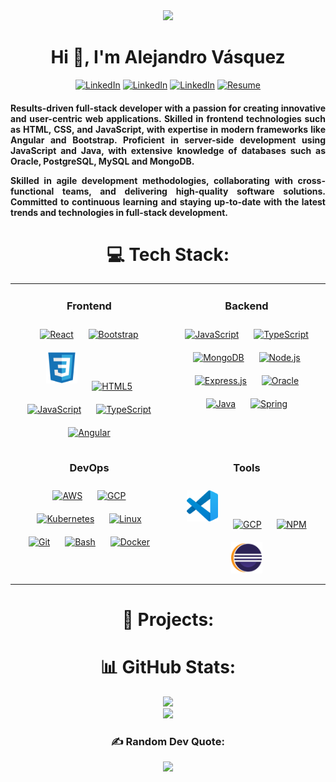 <div align="center">
  <img height="150" src="https://camo.githubusercontent.com/62da68eb62b1e5f175f7d1f0191dd89a653d7908feb22d37d4a0ab07365d6791/68747470733a2f2f6d656469612e67697068792e636f6d2f6d656469612f4d3967624264396e6244724f5475314d71782f67697068792e676966"  />
</div>

<h1 align="center">Hi 👋, I'm Alejandro Vásquez</h1>

<div align="center">

  [![LinkedIn](https://img.shields.io/badge/LinkedIn-%230077B5.svg?logo=linkedin&logoColor=white)](https://linkedin.com/in/alejandro-vasquez) 
  [![LinkedIn](https://img.shields.io/badge/Email-%230077B5.svg?logo=gmail&logoColor=white)](mailto:alejandro.vasquez.taborda@gmail.com) 
  [![LinkedIn](https://img.shields.io/badge/Github-%230077B5.svg?logo=github&logoColor=white)](https://github.com/avasquezt) 
  [![Resume](https://img.shields.io/badge/Resume-%230077B5.svg?logo=opsgenie&logoColor=white)](./assets/Alejandro%20V%C3%A1squez.pdf) 
  
</div>

<h4 align="justify">
  <p>Results-driven full-stack developer with a passion for creating innovative and user-centric web applications. Skilled in frontend technologies such as HTML, CSS, and JavaScript, with expertise in modern frameworks like Angular and Bootstrap. Proficient in server-side development using JavaScript and Java, with extensive knowledge of databases such as Oracle, PostgreSQL, MySQL and MongoDB.</p>
  <p>Skilled in agile development methodologies, collaborating with cross-functional teams, and delivering high-quality software solutions. Committed to continuous learning and staying up-to-date with the latest trends and technologies in full-stack development.</p>
</h4>


<h1 align="center">💻 Tech Stack:</h1>

<table align="center">
  <tr>
    <td valign="top" width="50%">
      <h3 align="center">Frontend</h3>  
      <div align="center">  
        <a href="https://reactjs.org/" target="_blank"><img style="margin: 10px" src="https://profilinator.rishav.dev/skills-assets/react-original-wordmark.svg" alt="React" height="50" /></a>  
        <a href="https://getbootstrap.com/docs/3.4/javascript/" target="_blank"><img style="margin: 10px" src="https://profilinator.rishav.dev/skills-assets/bootstrap-plain.svg" alt="Bootstrap" height="50" /></a>  
        <a href="https://www.w3schools.com/css/" target="_blank"><img style="margin: 10px" src="https://github.com/devicons/devicon/blob/master/icons/css3/css3-original.svg" alt="CSS3" height="50" /></a>  
        <a href="https://en.wikipedia.org/wiki/HTML5" target="_blank"><img style="margin: 10px" src="https://profilinator.rishav.dev/skills-assets/html5-original-wordmark.svg" alt="HTML5" height="50" /></a>  
        <a href="https://www.javascript.com/" target="_blank"><img style="margin: 10px" src="https://profilinator.rishav.dev/skills-assets/javascript-original.svg" alt="JavaScript" height="50" /></a>  
        <a href="https://www.typescriptlang.org/" target="_blank"><img style="margin: 10px" src="https://profilinator.rishav.dev/skills-assets/typescript-original.svg" alt="TypeScript" height="50" /></a>  
        <a href="https://angular.io/" target="_blank"><img style="margin: 10px" src="https://profilinator.rishav.dev/skills-assets/angularjs-original.svg" alt="Angular" height="50" /></a>  
      </div>
    </td>
    <td valign="top" width="50%">
      <h3 align="center">Backend</h3>
      <div align="center">  
        <a href="https://www.javascript.com/" target="_blank"><img style="margin: 10px" src="https://profilinator.rishav.dev/skills-assets/javascript-original.svg" alt="JavaScript" height="50" /></a>  
        <a href="https://www.typescriptlang.org/" target="_blank"><img style="margin: 10px" src="https://profilinator.rishav.dev/skills-assets/typescript-original.svg" alt="TypeScript" height="50" /></a>  
        <a href="https://www.mongodb.com/" target="_blank"><img style="margin: 10px" src="https://profilinator.rishav.dev/skills-assets/mongodb-original-wordmark.svg" alt="MongoDB" height="50" /></a>  
        <a href="https://nodejs.org/" target="_blank"><img style="margin: 10px" src="https://profilinator.rishav.dev/skills-assets/nodejs-original-wordmark.svg" alt="Node.js" height="50" /></a>  
        <a href="https://expressjs.com/" target="_blank"><img style="margin: 10px" src="https://camo.githubusercontent.com/6686b9ef0e21e13c9e7c846340303765c0f36e40a0490bcad453ea9d0d433ea0/68747470733a2f2f7777772e6d656d656e746f746563682e696e2f6173736574732f696d616765732f69636f6e732f657870726573732e706e67" alt="Express.js" height="50" /></a>  
        <a href="https://www.oracle.com/in/index.html" target="_blank"><img style="margin: 10px" src="https://profilinator.rishav.dev/skills-assets/oracle-original.svg" alt="Oracle" height="50" /></a>  
        <a href="https://www.java.com/" target="_blank"><img style="margin: 10px" src="https://profilinator.rishav.dev/skills-assets/java-original-wordmark.svg" alt="Java" height="50" /></a>  
        <a href="https://docs.spring.io/spring-framework/docs/3.0.x/reference/expressions.html#:~:text=The%20Spring%20Expression%20Language%20(SpEL,and%20basic%20string%20templating%20functionality." target="_blank"><img style="margin: 10px" src="https://profilinator.rishav.dev/skills-assets/springio-icon.svg" alt="Spring" height="50" /></a>  
      </div>
    </td>
  </tr>
  <tr>
    <td valign="top" width="50%">
      <h3 align="center">DevOps</h3>
      <div align="center">  
        <a href="https://aws.amazon.com/" target="_blank"><img style="margin: 10px" src="https://profilinator.rishav.dev/skills-assets/amazonwebservices-original-wordmark.svg" alt="AWS" height="50" /></a>  
        <a href="https://cloud.google.com/" target="_blank"><img style="margin: 10px" src="https://profilinator.rishav.dev/skills-assets/google_cloud-icon.svg" alt="GCP" height="50" /></a>  
        <a href="https://kubernetes.io/" target="_blank"><img style="margin: 10px" src="https://profilinator.rishav.dev/skills-assets/kubernetes-icon.svg" alt="Kubernetes" height="50" /></a>  
        <a href="https://www.linux.org/" target="_blank"><img style="margin: 10px" src="https://profilinator.rishav.dev/skills-assets/linux-original.svg" alt="Linux" height="50" /></a>  
        <a href="https://github.com/" target="_blank"><img style="margin: 10px" src="https://profilinator.rishav.dev/skills-assets/git-scm-icon.svg" alt="Git" height="50" /></a>  
        <a href="https://www.gnu.org/software/bash/" target="_blank"><img style="margin: 10px" src="https://upload.wikimedia.org/wikipedia/commons/a/a3/Bash_Logo_White.svg" alt="Bash" height="50" /></a>  
        <a href="https://www.docker.com/" target="_blank"><img style="margin: 10px" src="https://profilinator.rishav.dev/skills-assets/docker-original-wordmark.svg" alt="Docker" height="50" /></a>  
      </div>
    </td>
    <td valign="top" width="50%">
      <h3 align="center">Tools</h3>
      <div align="center">  
        <a href="https://code.visualstudio.com/" target="_blank"><img style="margin: 10px" src="https://github.com/devicons/devicon/blob/master/icons/vscode/vscode-original.svg" alt="VSC" height="50" /></a>  
        <a href="https://postman.com" target="_blank"><img style="margin: 10px" src="https://www.vectorlogo.zone/logos/getpostman/getpostman-icon.svg" alt="GCP" height="50" /></a>  
        <a href="https://www.npmjs.com" target="_blank"><img style="margin: 10px" src="https://upload.wikimedia.org/wikipedia/commons/d/db/Npm-logo.svg" alt="NPM" height="50" /></a>  
        <a href="https://www.eclipse.org/ide/" target="_blank"><img style="margin: 10px" src="./assets/Eclipse-Luna-Logo.svg" alt="Eclipse" height="50" /></a>  
      </div>
    </td>
  </tr>
</table>  

<h1 align="center">💼 Projects:</h1>
<!--
<table align="center">
    <tr>
    <td width="50%">
        <h3 align="center">Rick and Morty Parasite Detector</h3>
        <p align="center">
          <a href="https://github.com/BrettCrafton/Rick-and-Morty-Parasite-Detector" target="_blank" rel="noreferrer"> <img src="https://github.com/BrettCrafton/BrettCrafton/blob/main/assets/Rick%20and%20Morty%20gif.gif?raw=true" alt="project example"/> </a>
          <span> <a href="https://github.com/BrettCrafton/Rick-and-Morty-Parasite-Detector" target="_blank" rel="noreferrer""><img src="https://img.shields.io/badge/-repo-efefef?style=flat-square&logo=github&logoColor=07c7d5" alt="button to repository" height ="25px"></a> <a href="https://brettcrafton.com/Portfolio/Rick-and-Morty/index.html" target="_blank" rel="noreferrer"><img src="https://img.shields.io/badge/-live%20site-07c7d5?style=flat-square" alt="button to live site" height="25px"></a> </span>
          <p align="center">
            Rick and Morty Parasite Detector. Based off the Total Rickall episode of Rick and Morty.
          </p>
        </p>
      </td>
      <td width="50%">
        <h3 align="center">NASA's Astronomy Picture of the Day</h3>
        <p align="center">
          <a href="https://github.com/BrettCrafton/NASA-APOD" target="_blank" rel="noreferrer"> <img src="https://github.com/BrettCrafton/BrettCrafton/blob/main/assets/NASA%20APOD%20gif.gif?raw=true" alt="project example"/> </a>
          <span> <a href="https://github.com/BrettCrafton/NASA-APOD" target="_blank" rel="noreferrer""><img src="https://img.shields.io/badge/-repo-efefef?style=flat-square&logo=github&logoColor=07c7d5" alt="button to repository" height ="25px"></a> <a href="https://brettcrafton.com/Portfolio/NASA%20API/index.html" target="_blank" rel="noreferrer"><img src="https://img.shields.io/badge/-live%20site-07c7d5?style=flat-square" alt="button to live site" height="25px"></a> </span>
          <p align="center">
            Astronomy Picture of the Day pulled from NASA's API. Search by date, or click "Today's Date".
          </p>
        </p>
      </td>      
    </tr>
</table>
-->
<div align="center">
  
<h1 align="center">📊 GitHub Stats:</h1>

<!--![](https://github-readme-stats.vercel.app/api?username=avasquezt&theme=dark&hide_border=false&include_all_commits=false&count_private=false)<br/>-->
![](https://github-readme-streak-stats.herokuapp.com/?user=avasquezt&theme=dark&hide_border=false)<br/>
![](https://github-readme-stats.vercel.app/api/top-langs/?username=avasquezt&theme=dark&hide_border=false&include_all_commits=false&count_private=false&layout=compact)

<h3 align="center">✍️ Random Dev Quote:</h3>

![](https://quotes-github-readme.vercel.app/api?type=horizontal&theme=radical)

</div>
<!-- Proudly created with GPRM ( https://gprm.itsvg.in ) -->
